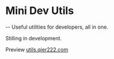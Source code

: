 # Mini Dev Utils
--
Useful utilities for developers, all in one.

Stilling in development.

Preview [utils.qier222.com](https://utils.qier222.com)

